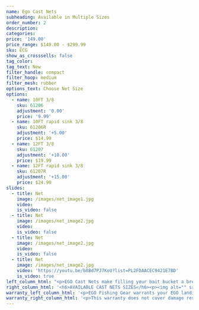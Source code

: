 ```yaml
---
name: Ego Cast Nets
subheading: Available in Multiple Sizes
order_number: 2
description:
categories:
price: '149.00'
price_range: $149.00 - $299.99
sku: ECG
show_as_crosssells: false
tag_color:
tag_text: New
filter_handle: compact
filter_hoop: medium
filter_mesh: rubber
options_text: Choose Net Size
options:
  - name: 10FT 3/8
    sku: 61206
    adjustment: '0.00'
    price: '9.99'
  - name: 10FT rapid sink 3/8
    sku: 61206R
    adjustment: '+5.00'
    price: $14.99
  - name: 12FT 3/8
    sku: 61207
    adjustment: '+10.00'
    price: $19.99
  - name: 12FT rapid sink 3/8
    sku: 61207R
    adjustment: '+15.00'
    price: $24.99
slides:
  - title: Net
    image: /images/net_image1.jpg
    video:
    is_video: false
  - title: Net
    image: /images/net_image2.jpg
    video:
    is_video: false
  - title: Net
    image: /images/net_image2.jpg
    video:
    is_video: false
  - title: Net
    image: /images/net_image2.jpg
    video: 'https://youtu.be/b8Bd7PJ7KoU?list=PL2FDAACEC9421E7BD'
    is_video: true
left_column_html: "<p>EGO Cast Nets make filling your bait bucket a breeze. Clear monofilament doesn't alert fish until it's too late, while the durable six-wedge panel construction ensures many seasons of use. Heavy-duty stainless steel swivel connector, 25 ft. of braided hand line and high-grade nylon braille lines. Rapid-sink models have 25-gram weights at 1.5 lbs. per ft., while regular models have 25-gram weights at 1.2 lbs. per ft.</p><div class=\"divider\">&nbsp;</div><ul><li>6 panel construction</li><li>Soft, clear and durable monofilament</li><li>25 FT Hand Line</li><li>25 gram lead weights @ 1.2 lb/ft</li><li>25 gram lead weights @ 1.5 lb/ft &ndash; Rapid Sink</li><li>High-grade nylon braille Lines</li><li>Large diameter Horn for easy spread</li><li>Heavy duty stainless steel swivel</li><li>High strength braided rope</li><li>Mesh grid individually tied to lead line</li><li>High grade monofilament</li></ul>"
right_column_html: '<h6>AVAILABLE CAST NETS SIZES</h6><p><img alt="" src="/images/size_chart.png" /></p>'
warranty_left_column_html: '<p>EGO Fishing Gear warrants your EGO landing net to be free of defects in material and workmanship(excluding net mesh) for a period of two (2) years from the date of original purchase.</p><div class="divider">&nbsp;</div><p><strong>If your EGO fishing tool exhibits such a defect, Adventure Products will, at its option, replace or repair it without charge, provided the customer:</strong></p><p><strong>1) Returns defective product, postage paid and insured, indicating the reason(s) for the return to:</strong></p><p>Adventure Products<br />Product Returns<br />889 Guy Paine Rd.<br />Macon, GA 31206</p><p><strong>2) Submits proof of date of original purchase.</strong></p><p><a class="block_btn" href="/contact-us">File Claim Online</a></p>'
warranty_right_column_html: '<p>This warranty does not cover damage resulting from accident, misuse, abuse, tampering, unreasonable use or normal wear.</p><p>ADVENTURE PRODUCTS, INC. MAKES NO OTHER WARRANTY EXPRESS OR IMPLIED INCLUDING THE IMPLIED WARRANTIES OF MERCHANTABILITY AND FITNESS FOR PARTICULAR USE.</p>'
---
```


